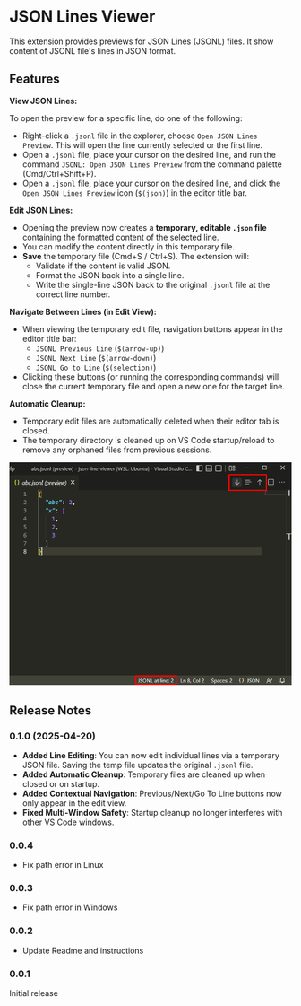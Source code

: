 # JSON Lines Viewer

This extension provides previews for JSON Lines (JSONL) files.
It show content of JSONL file's lines in JSON format.

## Features

**View JSON Lines:**

To open the preview for a specific line, do one of the following:
- Right-click a `.jsonl` file in the explorer, choose `Open JSON Lines Preview`. This will open the line currently selected or the first line.
- Open a `.jsonl` file, place your cursor on the desired line, and run the command `JSONL: Open JSON Lines Preview` from the command palette (Cmd/Ctrl+Shift+P).
- Open a `.jsonl` file, place your cursor on the desired line, and click the `Open JSON Lines Preview` icon (`$(json)`) in the editor title bar.

**Edit JSON Lines:**

- Opening the preview now creates a **temporary, editable `.json` file** containing the formatted content of the selected line.
- You can modify the content directly in this temporary file.
- **Save** the temporary file (Cmd+S / Ctrl+S). The extension will:
    - Validate if the content is valid JSON.
    - Format the JSON back into a single line.
    - Write the single-line JSON back to the original `.jsonl` file at the correct line number.

**Navigate Between Lines (in Edit View):**

- When viewing the temporary edit file, navigation buttons appear in the editor title bar:
    - `JSONL Previous Line` (`$(arrow-up)`)
    - `JSONL Next Line` (`$(arrow-down)`)
    - `JSONL Go to Line` (`$(selection)`)
- Clicking these buttons (or running the corresponding commands) will close the current temporary file and open a new one for the target line.

**Automatic Cleanup:**

- Temporary edit files are automatically deleted when their editor tab is closed.
- The temporary directory is cleaned up on VS Code startup/reload to remove any orphaned files from previous sessions.

![JSON Lines Viewer](./resources/json-lines-viewer.png "Editing view might look slightly different now")
<!-- ## Requirements -->



<!-- ## Extension Settings -->


<!-- This extension contributes the following settings:

* `myExtension.enable`: enable/disable this extension
* `myExtension.thing`: set to `blah` to do something -->

<!-- ## Known Issues -->



## Release Notes

### 0.1.0 (2025-04-20)
- **Added Line Editing**: You can now edit individual lines via a temporary JSON file. Saving the temp file updates the original `.jsonl` file.
- **Added Automatic Cleanup**: Temporary files are cleaned up when closed or on startup.
- **Added Contextual Navigation**: Previous/Next/Go To Line buttons now only appear in the edit view.
- **Fixed Multi-Window Safety**: Startup cleanup no longer interferes with other VS Code windows.

### 0.0.4
- Fix path error in Linux

### 0.0.3
- Fix path error in Windows

### 0.0.2
- Update Readme and instructions

### 0.0.1
Initial release